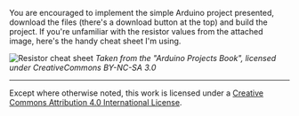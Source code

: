You are encouraged to implement the simple Arduino project presented, download the files (there's a download button at the top) and build the project. If you're unfamiliar with the resistor values from the attached image, here's the handy cheat sheet I'm using.

![Resistor cheat sheet](http://i.imgur.com/B2mK7PT.png)
*Taken from the "Arduino Projects Book", licensed under CreativeCommons BY-NC-SA 3.0*

---
Except where otherwise noted, this work is licensed under a <a rel="license" href="http://creativecommons.org/licenses/by/4.0/">Creative Commons Attribution 4.0 International License</a>.